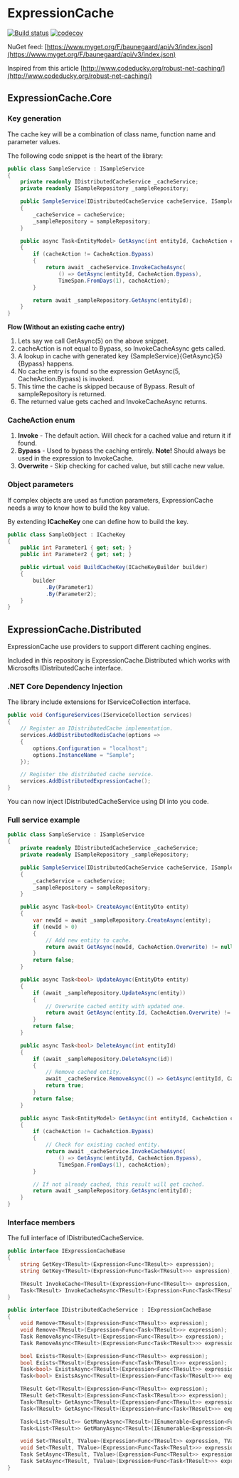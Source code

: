 # ExpressionCache
[![Build status](https://ci.appveyor.com/api/projects/status/qmxfk6hhua5ev2cn?svg=true)](https://ci.appveyor.com/project/Baune8D/expressioncache)
[![codecov](https://codecov.io/gh/Baune8D/expressioncache/branch/master/graph/badge.svg)](https://codecov.io/gh/Baune8D/expressioncache)

NuGet feed: [https://www.myget.org/F/baunegaard/api/v3/index.json](https://www.myget.org/F/baunegaard/api/v3/index.json)

Inspired from this article [http://www.codeducky.org/robust-net-caching/](http://www.codeducky.org/robust-net-caching/)

## ExpressionCache.Core

### Key generation
The cache key will be a combination of class name, function name and parameter values.  

The following code snippet is the heart of the library:
```csharp
public class SampleService : ISampleService
{
    private readonly IDistributedCacheService _cacheService;
    private readonly ISampleRepository _sampleRepository;

    public SampleService(IDistributedCacheService cacheService, ISampleRepository sampleRepository)
    {
        _cacheService = cacheService;
        _sampleRepository = sampleRepository;
    }

    public async Task<EntityModel> GetAsync(int entityId, CacheAction cacheAction = CacheAction.Invoke)
    {
        if (cacheAction != CacheAction.Bypass)
        {
            return await _cacheService.InvokeCacheAsync(
                () => GetAsync(entityId, CacheAction.Bypass),
                TimeSpan.FromDays(1), cacheAction);
        }

        return await _sampleRepository.GetAsync(entityId);
    }
}
```

**Flow (Without an existing cache entry)**
1. Lets say we call GetAsync(5) on the above snippet.
2. cacheAction is not equal to Bypass, so InvokeCacheAsync gets called.
3. A lookup in cache with generated key \{SampleService}\{GetAsync}\{5}\{Bypass} happens.
4. No cache entry is found so the expression GetAsync(5, CacheAction.Bypass) is invoked.
5. This time the cache is skipped because of Bypass. Result of sampleRepository is returned.
6. The returned value gets cached and InvokeCacheAsync returns.

### CacheAction enum
1. **Invoke** - The default action. Will check for a cached value and return it if found.
2. **Bypass** - Used to bypass the caching entirely. **Note!** Should always be used in the expression to InvokeCache.
3. **Overwrite** - Skip checking for cached value, but still cache new value.

### Object parameters
If complex objects are used as function parameters, ExpressionCache needs a way to know how to build the key value.

By extending **ICacheKey** one can define how to build the key.

```csharp
public class SampleObject : ICacheKey
{
    public int Parameter1 { get; set; }
    public int Parameter2 { get; set; }

    public virtual void BuildCacheKey(ICacheKeyBuilder builder)
    {
        builder
            .By(Parameter1)
            .By(Parameter2);
    }
}
```

## ExpressionCache.Distributed
ExpressionCache use providers to support different caching engines.

Included in this repository is ExpressionCache.Distributed which works with Microsofts IDistributedCache interface.

### .NET Core Dependency Injection
The library include extensions for IServiceCollection interface.
```csharp
public void ConfigureServices(IServiceCollection services)
{
    // Register an IDistributedCache implementation.
    services.AddDistributedRedisCache(options =>
    {
        options.Configuration = "localhost";
        options.InstanceName = "Sample";
    });

    // Register the distributed cache service.
    services.AddDistributedExpressionCache();
}
```
You can now inject IDistributedCacheService using DI into you code.

### Full service example
```csharp
public class SampleService : ISampleService
{
    private readonly IDistributedCacheService _cacheService;
    private readonly ISampleRepository _sampleRepository;

    public SampleService(IDistributedCacheService cacheService, ISampleRepository sampleRepository)
    {
        _cacheService = cacheService;
        _sampleRepository = sampleRepository;
    }

    public async Task<bool> CreateAsync(EntityDto entity)
    {
        var newId = await _sampleRepository.CreateAsync(entity);
        if (newId > 0)
        {
            // Add new entity to cache.
            return await GetAsync(newId, CacheAction.Overwrite) != null;
        }
        return false;
    }

    public async Task<bool> UpdateAsync(EntityDto entity)
    {
        if (await _sampleRepository.UpdateAsync(entity))
        {
            // Overwrite cached entity with updated one.
            return await GetAsync(entity.Id, CacheAction.Overwrite) != null;
        }
        return false;
    }

    public async Task<bool> DeleteAsync(int entityId)
    {
        if (await _sampleRepository.DeleteAsync(id)) 
        {
            // Remove cached entity.
            await _cacheService.RemoveAsync(() => GetAsync(entityId, CacheAction.Bypass));
            return true;
        }
        return false;
    }

    public async Task<EntityModel> GetAsync(int entityId, CacheAction cacheAction = CacheAction.Invoke)
    {
        if (cacheAction != CacheAction.Bypass)
        {
            // Check for existing cached entity.
            return await _cacheService.InvokeCacheAsync(
                () => GetAsync(entityId, CacheAction.Bypass),
                TimeSpan.FromDays(1), cacheAction);
        }

        // If not already cached, this result will get cached.
        return await _sampleRepository.GetAsync(entityId);
    }
}
```

### Interface members
The full interface of IDistributedCacheService.  

```csharp
public interface IExpressionCacheBase
{
    string GetKey<TResult>(Expression<Func<TResult>> expression);
    string GetKey<TResult>(Expression<Func<Task<TResult>>> expression);

    TResult InvokeCache<TResult>(Expression<Func<TResult>> expression, TimeSpan expiry, CacheAction cacheAction);
    Task<TResult> InvokeCacheAsync<TResult>(Expression<Func<Task<TResult>>> expression, TimeSpan expiry, CacheAction cacheAction);
}

public interface IDistributedCacheService : IExpressionCacheBase
{
    void Remove<TResult>(Expression<Func<TResult>> expression);
    void Remove<TResult>(Expression<Func<Task<TResult>>> expression);
    Task RemoveAsync<TResult>(Expression<Func<TResult>> expression);
    Task RemoveAsync<TResult>(Expression<Func<Task<TResult>>> expression);

    bool Exists<TResult>(Expression<Func<TResult>> expression);
    bool Exists<TResult>(Expression<Func<Task<TResult>>> expression);
    Task<bool> ExistsAsync<TResult>(Expression<Func<TResult>> expression);
    Task<bool> ExistsAsync<TResult>(Expression<Func<Task<TResult>>> expression);

    TResult Get<TResult>(Expression<Func<TResult>> expression);
    TResult Get<TResult>(Expression<Func<Task<TResult>>> expression);
    Task<TResult> GetAsync<TResult>(Expression<Func<TResult>> expression);
    Task<TResult> GetAsync<TResult>(Expression<Func<Task<TResult>>> expression);

    Task<List<TResult>> GetManyAsync<TResult>(IEnumerable<Expression<Func<TResult>>> expressions);
    Task<List<TResult>> GetManyAsync<TResult>(IEnumerable<Expression<Func<Task<TResult>>>> expressions);

    void Set<TResult, TValue>(Expression<Func<TResult>> expression, TValue value, TimeSpan expiry);
    void Set<TResult, TValue>(Expression<Func<Task<TResult>>> expression, TValue value, TimeSpan expiry);
    Task SetAsync<TResult, TValue>(Expression<Func<TResult>> expression, TValue value, TimeSpan expiry);
    Task SetAsync<TResult, TValue>(Expression<Func<Task<TResult>>> expression, TValue value, TimeSpan expiry);
}
```